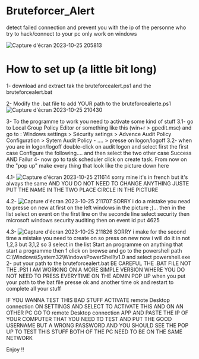 # Bruteforcer_Alert
detect failed connection and prevent you with the ip of the personne who try to hack/connect to your pc only work on windows



![Capture d'écran 2023-10-25 205813](https://github.com/Yudaol/Bruteforcer_Alert/assets/92973701/3e607aa6-547b-4b40-9066-1641330c7e6b)


# How to set up (a little bit long)

1- download and extract tak the bruteforcealert.ps1 and the bruteforcealert.bat

2- Modify the .bat file to add YOUR path to the bruteforcealerte.ps1
![Capture d'écran 2023-10-25 210430](https://github.com/Yudaol/Bruteforcer_Alert/assets/92973701/af9555da-e4f2-49fb-b71e-4dd9ba65c87c)

3- To the programme to work you need to activate some kind of stuff 
3.1- go to Local Group Policy Editor or something like this (win+r > gpedit.msc) and go to : Windows settings > Sécurity setings > Advence Audit Policy Configuration > Sytem Audit Policy - .... > presse on logon/logoff
3.2- when you are in logon/logoff double-click on audit logon and select first the first case Configure the following.... and then select the two other case Success AND Failur
4- now go to task scheduler click on create task. From now on the "pop up" make every thing that look like the picture down here

4.1-
![Capture d'écran 2023-10-25 211614](https://github.com/Yudaol/Bruteforcer_Alert/assets/92973701/7580eb5d-8c6d-4fde-ab41-66a37fad0824)
sorry mine it's in french but it's always the same 
AND YOU DO NOT NEED TO CHANGE ANYTHING JUSTE PUT THE NAME IN THE TWO PLACE CIRCLE IN THE PICTURE

4.2-
![Capture d'écran 2023-10-25 211707](https://github.com/Yudaol/Bruteforcer_Alert/assets/92973701/b9d15676-7fb1-4cb3-8952-1be568cb1c21)
SORRY i do a mistake you nead to presse on new at first on the left windows in the picture ;)... 
then in the list select on event on the first line on the seconde line select security then microsoft windows security auditing then on event id put 4625

4.3-
![Capture d'écran 2023-10-25 211826](https://github.com/Yudaol/Bruteforcer_Alert/assets/92973701/d1403dbe-8b8d-43f3-adad-cb19d43ce1bf)
SORRY i make for the second time a mistake you need to create on so press on new now i will do it in not 1,2,3 but 3,1,2
so 3 select in the list Start an programme on anything that start a programme then 1 click on browse and go to the powershell path C:\Windows\System32\WindowsPowerShell\v1.0 and select powershell.exe
2- put your path to the bruteforcealert.bat BE CAREFUL THE .BAT FILE NOT THE .PS1 I AM WORKING ON A MORE SIMPLE VERSION WHERE YOU DO NOT NEED TO PRESS EVERYTIME ON THE ADMIN POP UP when you put your path to the bat file presse ok and another time ok and restart to complete all your stuff

IF YOU WANNA TEST THIS BAD STUFF ACTIVATE remote Desktop connection ON SETTINGS AND SELECT TO ACTIVATE THIS AND ON AN OTHER PC GO TO remote Desktop connection APP AND PASTE THE IP OF YOUR COMPUTER THAT YOU NEED TO TEST AND PUT THE GOOD USERNAME BUT A WRONG PASSWORD AND YOU SHOULD SEE THE POP UP 
TO TEST THIS STUFF BOTH OF THE PC NEED TO BE ON THE SAME NETWORK

Enjoy !!
 
